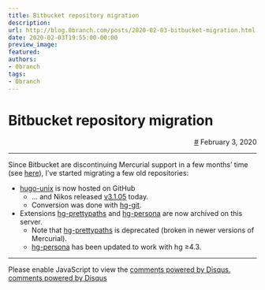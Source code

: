 ```yaml
---
title: Bitbucket repository migration
description:
url: http://blog.0branch.com/posts/2020-02-03-bitbucket-migration.html
date: 2020-02-03T19:55:00-00:00
preview_image:
featured:
authors:
- 0branch
tags:
- 0branch
---
```


<div>
  <div class="span-22">
    <div class="span-12"><h1>Bitbucket repository migration</h1></div>
    <div style="text-align: right" class="span-10 last">
      <a href="https://blog.0branch.com/index.html">#</a> February  3, 2020
    </div>
  </div>
  <hr/>
  <div>
    <p>Since Bitbucket are discontinuing Mercurial support in a few months&rsquo; time (see <a href="https://bitbucket.org/blog/sunsetting-mercurial-support-in-bitbucket">here</a>), I&rsquo;ve started migrating a few old repositories:</p>
<ul>
<li><a href="https://github.com/0branch/hugo-unix">hugo-unix</a> is now hosted on GitHub
<ul>
<li>&hellip; and Nikos released <a href="https://github.com/0branch/hugo-unix/releases/tag/v3.1.05">v3.1.05</a> today.</li>
<li>Conversion was done with <a href="https://foss.heptapod.net/mercurial/hg-git">hg-git</a>.</li>
</ul></li>
<li>Extensions <a href="http://hg.0branch.com/hg-prettypaths">hg-prettypaths</a> and <a href="http://hg.0branch.com/hg-persona/">hg-persona</a> are now archived on this server.
<ul>
<li>Note that <a href="http://hg.0branch.com/hg-prettypaths">hg-prettypaths</a> is deprecated (broken in newer versions of Mercurial).</li>
<li><a href="http://hg.0branch.com/hg-persona/">hg-persona</a> has been updated to work with hg &ge;4.3.</li>
</ul></li>
</ul>
  </div>
</div>

<hr/>

<div></div>

<noscript>Please enable JavaScript to view the <a href="http://disqus.com/?ref_noscript">comments powered by Disqus.</a></noscript>
<a href="http://disqus.com" class="dsq-brlink">comments powered by <span class="logo-disqus">Disqus</span></a>

